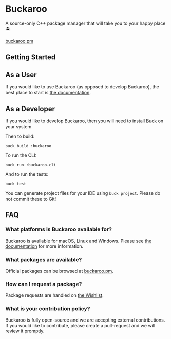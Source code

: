 # Buckaroo
A source-only C++ package manager that will take you to your happy place 🏝️

[buckaroo.pm](https://www.buckaroo.pm/)

## Getting Started

## As a User
If you would like to use Buckaroo (as opposed to develop Buckaroo), the best place to start is [the documentation](http://buckaroo.readthedocs.io/). 

## As a Developer
If you would like to develop Buckaroo, then you will need to install [Buck](https://buckbuild.com/setup/getting_started.html) on your system. 

Then to build: 
```
buck build :buckaroo
```

To run the CLI: 
```
buck run :buckaroo-cli
```

And to run the tests: 
```
buck test
```

You can generate project files for your IDE using `buck project`. Please do not commit these to Git!

## FAQ

### What platforms is Buckaroo available for?

Buckaroo is available for macOS, Linux and Windows. Please see [the documentation](http://buckaroo.readthedocs.io/) for more information. 

### What packages are available?

Official packages can be browsed at [buckaroo.pm](https://www.buckaroo.pm/). 

### How can I request a package?

Package requests are handled on [the Wishlist](https://github.com/LoopPerfect/buckaroo-wishlist).

### What is your contribution policy?

Buckaroo is fully open-source and we are accepting external contributions. If you would like to contribute, please create a pull-request and we will review it promptly. 

